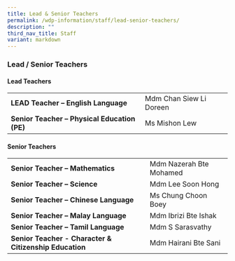 ```yaml
---
title: Lead & Senior Teachers
permalink: /wdp-information/staff/lead-senior-teachers/
description: ""
third_nav_title: Staff
variant: markdown
---
```

### **Lead / Senior Teachers**

#### **Lead Teachers**

|  |  |
|---|---|
| **LEAD Teacher – English Language** | Mdm Chan Siew Li Doreen |
| **Senior Teacher – Physical Education (PE)** | Ms Mishon Lew |



#### **Senior Teachers**

|  |  |
|---|---|
| **Senior Teacher – Mathematics** | Mdm Nazerah Bte Mohamed |
| **Senior Teacher – Science** | Mdm Lee Soon Hong |
| **Senior Teacher – Chinese Language** | Ms Chung Choon Boey
| **Senior Teacher – Malay Language** | Mdm Ibrizi Bte Ishak |
| **Senior Teacher – Tamil Language** | Mdm S Sarasvathy |
|**Senior Teacher - Character & Citizenship Education** | Mdm Hairani Bte Sani